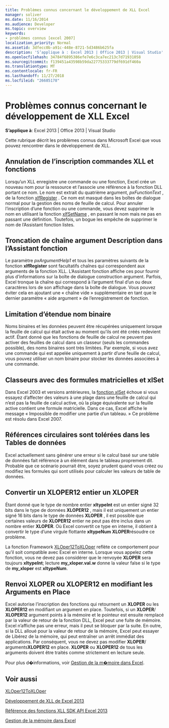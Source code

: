 ```yaml
---
title: Problèmes connus concernant le développement de XLL Excel
manager: soliver
ms.date: 11/16/2014
ms.audience: Developer
ms.topic: overview
keywords:
- problèmes connus [excel 2007]
localization_priority: Normal
ms.assetid: 3dfecc0b-a91c-448e-8721-5d3486b625fa
description: 'S’applique à : Excel 2013 | Office 2013 | Visual Studio'
ms.openlocfilehash: 34784f6895386efe7e6c3ca7ec213c7d71931058
ms.sourcegitcommit: f139451a43598b59da22775333779df691df460a
ms.translationtype: MT
ms.contentlocale: fr-FR
ms.lasthandoff: 11/27/2018
ms.locfileid: "26685178"
---
```

# <a name="known-issues-in-excel-xll-development"></a>Problèmes connus concernant le développement de XLL Excel

 **S’applique à**: Excel 2013 | Office 2013 | Visual Studio 
  
Cette rubrique décrit les problèmes connus dans Microsoft Excel que vous pouvez rencontrer dans le développement de XLL.
  
## <a name="unregistering-xll-commands-and-functions"></a>Annulation de l’inscription commandes XLL et fonctions

Lorsqu’un XLL enregistre une commande ou une fonction, Excel crée un nouveau nom pour la ressource et l’associe une référence à la fonction DLL portant ce nom. Le nom est extrait du quatrième argument, *pxFunctionText* , de la fonction [xlfRegister](xlfregister-form-1.md) . Ce nom est masqué dans les boîtes de dialogue normal pour la gestion des noms de feuille de calcul. Pour annuler l’inscription d’une fonction ou une commande, vous devez supprimer le nom en utilisant la fonction [xlfSetName](xlfsetname.md) , en passant le nom mais ne pas en passant une définition. Toutefois, un bogue les empêche de supprimer le nom de l’Assistant fonction listes. 
  
## <a name="argument-description-string-truncation-in-the-function-wizard"></a>Troncation de chaîne argument Description dans l’Assistant fonction

Le paramètre *pxArgumentHelp1* et tous les paramètres suivants de la fonction **xlfRegister** sont facultatifs chaînes qui correspondent aux arguments de la fonction XLL. L’Assistant fonction affiche ces pour fournir plus d’informations sur la boîte de dialogue construction argument. Parfois, Excel tronque la chaîne qui correspond à l’argument final d’un ou deux caractères lors de son affichage dans la boîte de dialogue. Vous pouvez éviter cela en ajoutant une « chaîne vide » supplémentaire en tant que le dernier paramètre « aide argument » de l’enregistrement de fonction.
  
## <a name="binary-name-scope-limitation"></a>Limitation d’étendue nom binaire

Noms binaires et les données peuvent être récupérées uniquement lorsque la feuille de calcul qui était active au moment qu'ils ont été créés redevient actif. Étant donné que les fonctions de feuille de calcul ne peuvent pas activer des feuilles de calcul dans un classeur (seuls les commandes possible), des noms binaires sont très limitées. Par exemple, si vous avez une commande qui est appelée uniquement à partir d’une feuille de calcul, vous pouvez utiliser un nom binaire pour stocker les données associées à une commande.
  
## <a name="xlset-and-workbooks-with-array-formulas"></a>Classeurs avec des formules matricielles et xlSet

Dans Excel 2003 et versions antérieures, la [fonction xlSet](xlset.md) échoue si vous essayez d’affecter des valeurs à une plage dans une feuille de calcul qui n’est pas la feuille de calcul active, où la plage équivalente sur la feuille active contient une formule matricielle. Dans ce cas, Excel affiche le message « Impossible de modifier une partie d’un tableau. » Ce problème est résolu dans Excel 2007. 
  
## <a name="circular-references-are-tolerated-in-data-tables"></a>Références circulaires sont tolérées dans les Tables de données

Excel actuellement sans générer une erreur si le calcul basé sur une table de données fait référence à un élément dans le tableau proprement dit. Probable que ce scénario pourrait être, soyez prudent quand vous créez ou modifiez les formules qui sont utilisés pour calculer les valeurs de table de données.
  
## <a name="converting-an-integer-xloper12-to-an-xloper"></a>Convertir un XLOPER12 entier un XLOPER

Étant donné que le type de nombre entier **xltypeInt** est un entier signé 32 bits dans le type de données **XLOPER12** , mais il est uniquement un entier signé 16 bits dans le type de données **XLOPER** , il est possible que certaines valeurs de **XLOPER12** entier ne peut pas être inclus dans un nombre entier **XLOPER**. Où Excel convertit ce type en interne, il obtient à convertir le type d’une virgule flottante **xltypeNum** **XLOPER**résoudre ce problème.
  
La fonction Framework [XLOper12ToXLOper](xloper12toxloper.md) reflète ce comportement pour qu’il soit compatible avec Excel en interne. Lorsque vous appelez cette fonction, vous ne devez pas considérer que le renvoyée **XLOPER** sera toujours **xltypeInt**; lecture **my_xloper.val.w** donne la valeur false si le type de **my_xloper** est **xltypeNum**.
  
## <a name="returning-xloper-or-xloper12-by-modifying-arguments-in-place"></a>Renvoi XLOPER ou XLOPER12 en modifiant les Arguments en Place

Excel autorise l’inscription des fonctions qui retournent un **XLOPER** ou les **XLOPER12** en modifiant un argument en place. Toutefois, si un **XLOPER**/ **XLOPER12** argument points à la mémoire et le pointeur est ensuite remplacé par la valeur de retour de la fonction DLL, Excel peut une fuite de mémoire. Excel n’affiche pas une erreur, mais il peut se bloquer par la suite. En outre, si la DLL alloué pour la valeur de retour de la mémoire, Excel peut essayer de Libérez de la mémoire, qui peut entraîner un arrêt immédiat des applications. Par conséquent, vous ne devez pas modifier **XLOPER**/ arguments**XLOPER12** en place. **XLOPER** ou **XLOPER12** de tous les arguments doivent être traités comme strictement en lecture seule. 
  
Pour plus d�informations, voir [Gestion de la m�moire dans Excel](memory-management-in-excel.md).
  
## <a name="see-also"></a>Voir aussi



[XLOper12ToXLOper](xloper12toxloper.md)


[Développement de XLL de Excel 2013](developing-excel-xlls.md)
  
[Référence des fonctions XLL SDK API Excel 2013](excel-xll-sdk-api-function-reference.md)
  
[Gestion de la mémoire dans Excel](memory-management-in-excel.md)

